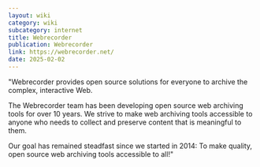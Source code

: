 ```yaml
---
layout: wiki
category: wiki
subcategory: internet
title: Webrecorder
publication: Webrecorder
link: https://webrecorder.net/
date: 2025-02-02
---
```


"Webrecorder provides open source solutions for everyone to archive the complex, interactive Web.

The Webrecorder team has been developing open source web archiving tools for over 10 years. We strive to make web archiving tools accessible to anyone who needs to collect and preserve content that is meaningful to them.

Our goal has remained steadfast since we started in 2014: To make quality, open source web archiving tools accessible to all!"
